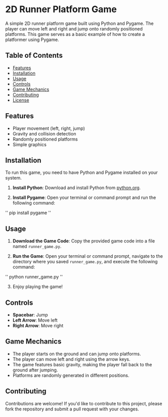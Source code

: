# 2D Runner Platform Game

A simple 2D runner platform game built using Python and Pygame. The player can move left and right and jump onto randomly positioned platforms. This game serves as a basic example of how to create a platformer using Pygame.

## Table of Contents

- [Features](#features)
- [Installation](#installation)
- [Usage](#usage)
- [Controls](#controls)
- [Game Mechanics](#game-mechanics)
- [Contributing](#contributing)
- [License](#license)

## Features

- Player movement (left, right, jump)
- Gravity and collision detection
- Randomly positioned platforms
- Simple graphics

## Installation

To run this game, you need to have Python and Pygame installed on your system.

1. **Install Python**: Download and install Python from [python.org](https://www.python.org/downloads/).

2. **Install Pygame**: Open your terminal or command prompt and run the following command:

'' pip install pygame ''


## Usage

1. **Download the Game Code**: Copy the provided game code into a file named `runner_game.py`.

2. **Run the Game**: Open your terminal or command prompt, navigate to the directory where you saved `runner_game.py`, and execute the following command:

'' python runner_game.py ''


3. Enjoy playing the game!

## Controls

- **Spacebar**: Jump
- **Left Arrow**: Move left
- **Right Arrow**: Move right

## Game Mechanics

- The player starts on the ground and can jump onto platforms.
- The player can move left and right using the arrow keys.
- The game features basic gravity, making the player fall back to the ground after jumping.
- Platforms are randomly generated in different positions.

## Contributing

Contributions are welcome! If you'd like to contribute to this project, please fork the repository and submit a pull request with your changes.



